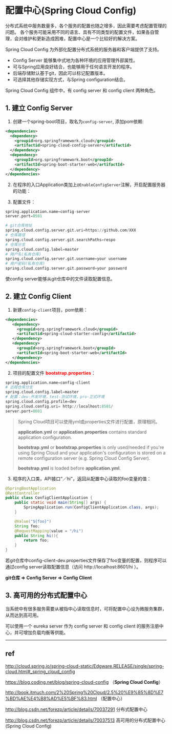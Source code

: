 
# 配置中心(Spring Cloud Config)

分布式系统中服务数量多，各个服务的配置也随之增多，因此需要考虑配置管理的问题。
各个服务可能采用不同的语言、具有不同类型的配置文件，如果各自管理，会对维护和更新造成困难，配置中心是一个比较好的解决方案。

Spring Cloud Config 为外部化配置分布式系统的服务器和客户端提供了支持。

- Config Server 能够集中式地为各种环境的应用管理外部属性。
- 可与Spring应用良好结合，也能够用于任何语言开发的程序。
- 后端存储默认基于git，因此可以标记配置版本。
- 可选择其他存储实现方式，与Spring configuration结合。

Spring Cloud Config 组件中，有 config server 和 config client 两种角色。

## 1. 建立 Config Server

1. 创建一个spring-boot项目，取名为`config-server`, 添加pom依赖:

  ```xml
  <dependencies>
    <dependency>
      <groupid>org.springframework.cloud</groupid>
      <artifactid>spring-cloud-config-server</artifactid>
    </dependency>
    <dependency>
      <groupId>org.springframework.boot</groupId>
      <artifactId>spring-boot-starter-web</artifactId>
    </dependency>
  </dependencies>
  ```

2. 在程序的入口Application类加上`@EnableConfigServer`注解，开启配置服务器的功能：

3. 配置文件：

  ```python
  spring.application.name=config-server
  server.port=8501

  # git仓库地址
  spring.cloud.config.server.git.uri=https://github.com/XXX
  # 仓库路径
  spring.cloud.config.server.git.searchPaths=respo
  # 仓库分支
  spring.cloud.config.label=master
  # 用户名(私有仓库)
  spring.cloud.config.server.git.username=your username
  # 用户密码(私有仓库)
  spring.cloud.config.server.git.password=your password
  ```

  使config server能够从git仓库中的文件读取配置信息。

## 2. 建立 Config Client

1. 新建`config-client`项目，pom依赖：

  ```xml    
  <dependencies>
     <dependency>
       <groupid>org.springframework.cloud</groupid>
       <artifactid>spring-cloud-starter-config</artifactid>
     </dependency>
     <dependency>
       <groupId>org.springframework.boot</groupId>
       <artifactId>spring-boot-starter-web</artifactId>
     </dependency>
  </dependencies>
  ```

2. 项目的配置文件
<font color="red"><b>bootstrap.properties</b></font>：

  ```python
  spring.application.name=config-client
  # 远程仓库分支
  spring.cloud.config.label=master
  # 配置：dev-开发环境，test-测试环境，pro-正式环境
  spring.cloud.config.profile=dev
  spring.cloud.config.uri= http://localhost:8501/
  server.port=8601
  ```

  > Spring Cloud项目可以使用yml或properties文件进行配置，原理相同。
  >
  > **application.yml** or **application.properties** contains standard application configuration.
  >
  > **bootstrap.yml** or **bootstrap.properties** is only used/needed if you're using Spring Cloud and your application's configuration is stored on a remote configuration server (e.g. Spring Cloud Config Server).
  >
  > **bootstrap.yml** is loaded before **application.yml**.

3. 程序的入口类，API接口“／hi”，返回从配置中心读取的foo变量的值：

  ```java
  @SpringBootApplication
  @RestController
  public class ConfigClientApplication {
      public static void main(String[] args) {
          SpringApplication.run(ConfigClientApplication.class, args);
      }

      @Value("${foo}")
      String foo;
      @RequestMapping(value = "/hi")
      public String hi(){
          return foo;
      }
  }
  ```

  若git仓库中config-client-dev.properties文件保存了foo变量的配置，则程序可以通过config server读取配置信息（访问 http://localhost:8601/hi ）。

  **git仓库 => Config Server => Config Client**

## 3. 高可用的分布式配置中心

当系统中有很多服务需要从被指中心读取信息时，可将配置中心设为微服务集群，从而达到高可用。

可以使用一个 eureka server 作为 config server 和 config client 的服务注册中心，并可增加负载均衡等供能。

---

## ref

http://cloud.spring.io/spring-cloud-static/Edgware.RELEASE/single/spring-cloud.html#_spring_cloud_config

https://blog.coding.net/blog/spring-cloud-config （**Spring Cloud Config**）

http://book.itmuch.com/2%20Spring%20Cloud/2.5%20%E9%85%8D%E7%BD%AE%E4%B8%AD%E5%BF%83.html （配置中心）

http://blog.csdn.net/forezp/article/details/70037291 分布式配置中心

http://blog.csdn.net/forezp/article/details/70037513 高可用的分布式配置中心(Spring Cloud Config)

</br></br>
